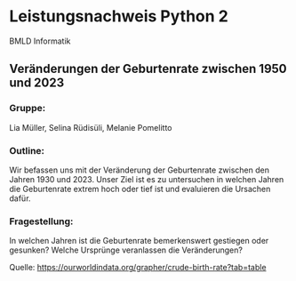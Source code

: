 # Leistungsnachweis Python 2
BMLD Informatik

## Veränderungen der Geburtenrate zwischen 1950 und 2023

### Gruppe:
Lia Müller, Selina Rüdisüli, Melanie Pomelitto

### Outline:

Wir befassen uns mit der Veränderung der Geburtenrate zwischen den Jahren 1930 und 2023. Unser Ziel ist es zu untersuchen in welchen Jahren die Geburtenrate extrem hoch oder tief ist und evaluieren die Ursachen dafür.

### Fragestellung:

In welchen Jahren ist die Geburtenrate bemerkenswert gestiegen oder gesunken? Welche Ursprünge veranlassen die Veränderungen?

Quelle: https://ourworldindata.org/grapher/crude-birth-rate?tab=table


